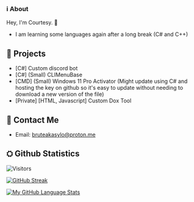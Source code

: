### ℹ️ About 

Hey, I'm Courtesy. 👋

- I am learning some languages again after a long break (C# and C++)

## 🔭 Projects

- [C#] Custom discord bot
- [C#] (Small) CLIMenuBase
- [CMD] (Small) Windows 11 Pro Activator (Might update using C# and hosting the key on github so it's easy to update without needing to download a new version of the file)
- [Private] [HTML, Javascript] Custom Dox Tool

## 🤝 Contact Me

- Email: [bruteakasylo@proton.me](mailto:bruteakasylo@proton.me?subject=[GitHub]%20Source%20BruteAkaSylo)


## ⛭ Github Statistics
![Visitors](https://komarev.com/ghpvc/?username=courtesy1701&color=blueviolet)

[![GitHub Streak ](http://github-readme-streak-stats.herokuapp.com?user=courtesy1405&theme=tokyonight&hide_border=true)](https://git.io/streak-stats)

[![My GitHub Language Stats](https://github-readme-stats.vercel.app/api/top-langs/?username=courtesy1405&langs_count=5&theme=tokyonight&hide_border=true)](https://github.com/anuraghazra/github-readme-stats)
